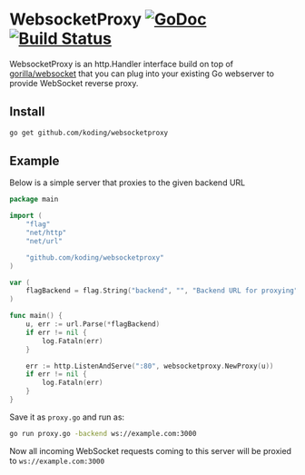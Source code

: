 # WebsocketProxy [![GoDoc](https://godoc.org/github.com/koding/websocketproxy?status.png)](http://godoc.org/github.com/koding/websocketproxy) [![Build Status](https://travis-ci.org/koding/websocketproxy.png)](https://travis-ci.org/koding/websocketproxy)

WebsocketProxy is an http.Handler interface build on top of
[gorilla/websocket](https://github.com/gorilla/websocket) that you can plug
into your existing Go webserver to provide WebSocket reverse proxy.

## Install

```bash
go get github.com/koding/websocketproxy
```

## Example

Below is a simple server that proxies to the given backend URL

```go
package main

import (
	"flag"
	"net/http"
	"net/url"

	"github.com/koding/websocketproxy"
)

var (
	flagBackend = flag.String("backend", "", "Backend URL for proxying")
)

func main() {
	u, err := url.Parse(*flagBackend)
	if err != nil {
		log.Fataln(err)
	}

	err := http.ListenAndServe(":80", websocketproxy.NewProxy(u))
	if err != nil {
		log.Fataln(err)
	}
}
```

Save it as `proxy.go` and run as:

```bash
go run proxy.go -backend ws://example.com:3000
```

Now all incoming WebSocket requests coming to this server will be proxied to
`ws://example.com:3000`



